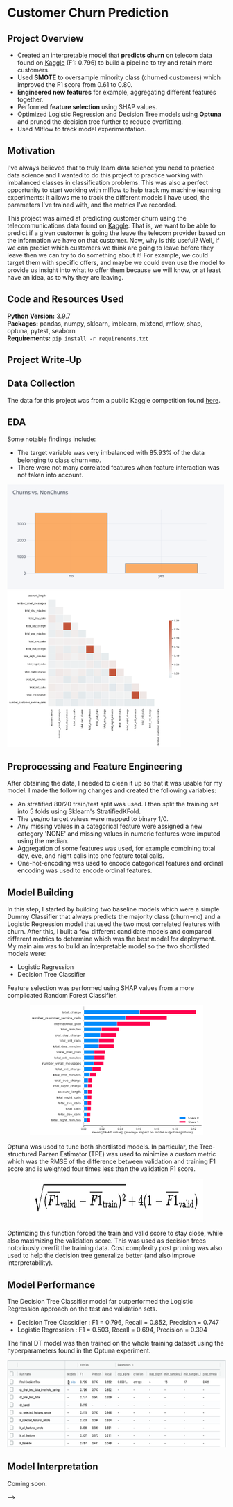 # Customer Churn Prediction
## Project Overview
* Created an interpretable model that **predicts churn** on telecom data found on [Kaggle](https://www.kaggle.com/c/customer-churn-prediction-2020/overview) (F1: 0.796) to build a pipeline to try and retain more customers.
* Used **SMOTE** to oversample minority class (churned customers) which improved the F1 score from 0.61 to 0.80.
* **Engineered new features** for example, aggregating different features together. 
* Performed **feature selection** using SHAP values.
* Optimized Logistic Regression and Decision Tree models using **Optuna** and pruned the decision tree further to reduce overfitting.
* Used Mlflow to track model experimentation. 

## Motivation
I've always believed that to truly learn data science you need to practice data science and I wanted to do this project to practice working with imbalanced classes in classification problems. This was also a perfect opportunity to start working with mlflow to help track my machine learning experiments: it allows me to track the different models I have used, the parameters I've trained with, and the metrics I've recorded.

This project was aimed at predicting customer churn using the telecommunications data found on [Kaggle](https://www.kaggle.com/c/customer-churn-prediction-2020/overview). That is, we want to be able to predict if a given customer is going the leave the telecom provider based on the information we have on that customer. Now, why is this useful? Well, if we can predict which customers we think are going to leave before they leave then we can try to do something about it! For example, we could target them with specific offers, and maybe we could even use the model to provide us insight into what to offer them because we will know, or at least have an idea, as to why they are leaving.

## Code and Resources Used 
**Python Version:** 3.9.7 <br />
**Packages:** pandas, numpy, sklearn, imblearn, mlxtend, mflow, shap, optuna, pytest, seaborn <br />
**Requirements:** ```pip install -r requirements.txt```  

## Project Write-Up
<!-- A blog post was written about this project and it was featured on Towards Data Science's editors pick section, it can be found [here](https://towardsdatascience.com/predicting-strava-kudos-1a4ce7a02053). -->

## Data Collection
The data for this project was from a public Kaggle competition found [here](https://www.kaggle.com/c/customer-churn-prediction-2020/overview). 

## EDA
Some notable findings include:
* The target variable was very imbalanced with 85.93% of the data belonging to class churn=no. 
* There were not many correlated features when feature interaction was not taken into account. 

<p float="left">
  <img src="https://github.com/jackmleitch/CustomerChurn/blob/main/data/blog_content/churn_plot.png" width="500" />
  <img src="https://github.com/jackmleitch/CustomerChurn/blob/main/data/blog_content/corr.png" width="400" /> 
</p>

## Preprocessing and Feature Engineering
After obtaining the data, I needed to clean it up so that it was usable for my model. I made the following changes and created the following variables:
* An stratified 80/20 train/test split was used. I then split the training set into 5 folds using Sklearn's StratifiedKFold.
* The yes/no target values were mapped to binary 1/0. 
* Any missing values in a categorical feature were assigned a new category 'NONE' and missing values in numeric features were imputed using the median. 
* Aggregation of some features was used, for example combining total day, eve, and night calls into one feature total calls.
* One-hot-encoding was used to encode categorical features and ordinal encoding was used to encode ordinal features. 

## Model Building 
In this step, I started by building two baseline models which were a simple Dummy Classifier that always predicts the majority class (churn=no) and a Logistic Regression model that used the two most correlated features with churn. After this, I built a few different candidate models and compared different metrics to determine which was the best model for deployment. My main aim was to build an interpretable model so the two shortlisted models were:
* Logistic Regression 
* Decision Tree Classifier

Feature selection was performed using SHAP values from a more complicated Random Forest Classifier. 
<p align="center">
<img src="https://github.com/jackmleitch/CustomerChurn/blob/main/data/blog_content/shap.png" width="400" height="300">
</p>

Optuna was used to tune both shortlisted models. In particular, the Tree-structured Parzen Estimator (TPE) was used to minimize a custom metric which was the RMSE of the difference between validation and training F1 score and is weighted four times less than the validation F1 score.
<p align="center">
<img src="https://github.com/jackmleitch/CustomerChurn/blob/main/data/blog_content/custom_metric.png" width="400" height="100">
</p>
Optimizing this function forced the train and valid score to stay close, while also maximizing the validation score. This was used as decision trees notoriously overfit the training data. Cost complexity post pruning was also used to help the decision tree generalize better (and also improve interpretability). 

## Model Performance
The Decision Tree Classifier model far outperformed the Logistic Regression approach on the test and validation sets.
* Decision Tree Classidier : F1 = 0.796, Recall = 0.852, Precision = 0.747
* Logistic Regression : F1 = 0.503, Recall = 0.694, Precision = 0.394

The final DT model was then trained on the whole training dataset using the hyperparameters found in the Optuna experiment.

<p align="center">
<img src="https://github.com/jackmleitch/CustomerChurn/blob/main/data/blog_content/mlflow.png" width="600" height="200">
</p>

## Model Interpretation
Coming soon. 
<!-- SHAP was used to interpret the model and individual predictions. It was found that longer and faster runs recieve more kudos (as they are more impressive?). Workouts also recieve more kudos than easy runs.

<p float="left">
  <img src="https://github.com/jackmleitch/StravaKudos/blob/main/input/images/shap_feature_imp.png" width="400" />
  <img src="https://github.com/jackmleitch/StravaKudos/blob/main/input/images/shap1.png" width="400" /> 
</p> --> -->
